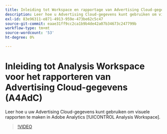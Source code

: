 ```yaml
---
title: Inleiding tot Workspace en rapportage van Advertising Cloud-gegevens
description: Leer hoe u Advertising Cloud-gegevens kunt gebruiken om visuele rapporten te maken in Adobe Analytics Analysis Workspace.
exl-id: 83e96311-e871-4913-959e-473be62c5c47
source-git-commit: eaae31ff9cc2ca1b9b4de42a07b34673c247799b
workflow-type: tm+mt
source-wordcount: '53'
ht-degree: 0%

---
```


# Inleiding tot Analysis Workspace voor het rapporteren van Advertising Cloud-gegevens (A4AdC)

Leer hoe u uw Advertising Cloud-gegevens kunt gebruiken om visuele rapporten te maken in Adobe Analytics [!UICONTROL Analysis Workspace].

>[!VIDEO](https://video.tv.adobe.com/v/33492)
